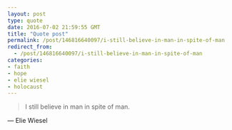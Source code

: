 ```yaml
---
layout: post
type: quote
date: 2016-07-02 21:59:55 GMT
title: "Quote post"
permalink: /post/146816640097/i-still-believe-in-man-in-spite-of-man
redirect_from: 
  - /post/146816640097/i-still-believe-in-man-in-spite-of-man
categories:
- faith
- hope
- elie wiesel
- holocaust
---
```

<blockquote>I still believe in man in spite of man.</blockquote>

 — Elie Wiesel